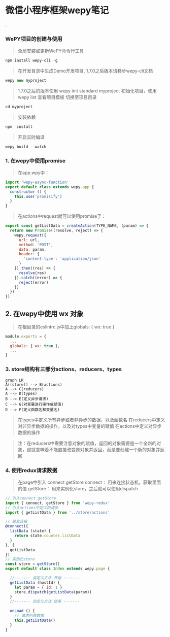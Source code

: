 # 微信小程序框架wepy笔记
.     
###   WePY项目的创建与使用
> 全局安装或更新WePY命令行工具
```javascript
npm install wepy-cli -g
```
> 在开发目录中生成Demo开发项目, 1.7.0之后版本请移步wepy-cli文档
```javascript
wepy new myproject
```
> 1.7.0之后的版本使用 wepy init standard myproject 初始化项目，使用 wepy list 查看项目模板
切换至项目目录
```javascript
cd myproject
```
> 安装依赖
```javascript
npm  install
```
> 开启实时编译
```javascript
wepy build --watch
```
###  1. 在wepy中使用promise
> 在app.wpy中：
```javascript
import 'wepy-async-function'
export default class extends wepy.app {
  constructor () {
    this.use('promisify')
  }
}
```
> 在actions中request就可以使用promise了：
```javascript
export const getListData = createAction(TYPE_NAME, (param) => {
  return new Promise((resolve, reject) => {
    wepy.request({
      url: url,
      method: 'POST',
      data: param,
      header: {
        'content-type': 'application/json'
      }
    }).then((res) => {
      resolve(res)
    }).catch((error) => {
      reject(error)
    })
  })
})
```
## 2. 在wepy中使用 wx 对象
> 在根目录的eslintrc.js中加上globals: { wx: true }
```javascript
module.exports = {
  ...
  globals: { wx: true },
  ...
}

```
###   3. store结构有三部分actions、reducers、types                                
 ```mermaid
graph LR
A((store)) --> B(actions)
A --> C(reducers)
A --> D(types)
B --> E(定义异步请求)
C --> G(对变量进行操作或赋值)
D --> F(定义函数名和变量名)
```
> 在types中定义所有异步或者非异步的数据，以及函数名
> 在reducers中定义对非异步数据的操作，以及对types中变量的赋值
> 在actions中定义对异步数据的操作

> 注：在reducers中需要注意对象的赋值，返回的对象需要是一个全新的对象，这就意味着不能直接改变原对象并返回，而是要创建一个新的对象并返回
###  4. 使用redux请求数据  
> 在page中引入 connect getStore
> connect： 用来连接状态机，获取里面的值
> getStore： 用来实例化store，之后就可以使用dispatch
```javascript
// 引入connect getStore
import { connect, getStore } from 'wepy-redux'
// 引入actions中定义的请求
import { getListData } from '../store/actions'

// 建立连接
@connect({
  listData (state) {
    return state.counter.listData
  }
}, {
  getListData
})
// 实例化store
const store = getStore()
export default class Index extends wepy.page {

  //------- 自定义方法 开始 -------
  getListData (hostId) {
    let param = { id: 1 }
    store.dispatch(getListData(param))
  }
  //------- 自定义方法 结束 -------
  
  onLoad () {
  	// 请求列表数据
    this.getListData()
  }
}
```
